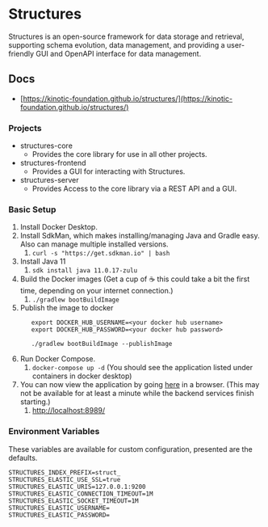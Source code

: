 # Structures
Structures is an open-source framework for data storage and retrieval, supporting schema evolution, data management, and providing a user-friendly GUI and OpenAPI interface for data management.

## Docs
* [https://kinotic-foundation.github.io/structures/](https://kinotic-foundation.github.io/structures/)

### Projects
* structures-core
  * Provides the core library for use in all other projects.
* structures-frontend
  * Provides a GUI for interacting with Structures.
* structures-server
  * Provides Access to the core library via a REST API and a GUI.



### Basic Setup
1. Install Docker Desktop.
2. Install SdkMan, which makes installing/managing Java and Gradle easy.  Also can manage multiple installed versions.
   1. `curl -s "https://get.sdkman.io" | bash`
3. Install Java 11
   1. `sdk install java 11.0.17-zulu`
4. Build the Docker images (Get a cup of :coffee: this could take a bit the first time, depending on your internet connection.)
   1. `./gradlew bootBuildImage`
5. Publish the image to docker 
   ```shell
      export DOCKER_HUB_USERNAME=<your docker hub username>
      export DOCKER_HUB_PASSWORD=<your docker hub password>
   
      ./gradlew bootBuildImage --publishImage
    ```
6. Run Docker Compose.
   1. `docker-compose up -d` (You should see the application listed under containers in docker desktop)
7. You can now view the application by going [here](http://localhost:8989/) in a browser. (This may not be available for at least a minute while the backend services finish starting.)
   1. [http://localhost:8989/](http://localhost:8989/)

### Environment Variables 
These variables are available for custom configuration, presented are the defaults.

```text
STRUCTURES_INDEX_PREFIX=struct_
STRUCTURES_ELASTIC_USE_SSL=true
STRUCTURES_ELASTIC_URIS=127.0.0.1:9200
STRUCTURES_ELASTIC_CONNECTION_TIMEOUT=1M
STRUCTURES_ELASTIC_SOCKET_TIMEOUT=1M
STRUCTURES_ELASTIC_USERNAME=
STRUCTURES_ELASTIC_PASSWORD=
```

